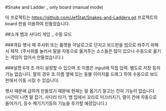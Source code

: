 #Snake and Ladder _ only board (manual mode)

이 프로젝트는 https://github.com/JefStat/Snakes-and-Ladders.git 프로젝트의 board 판을 이용하여 만들었습니다.

##소개
뱀과 사다리 게임 _ 수동 모드

###개요
행사 때 주사위 또는 룰렛을 아날로그로 던지고 보드판을 빔으로 쏴주기 위해서 제작.
(주사위를 눌러서 말을 자동으로 옮겨주는 소스들은 많이 있으나 수동으로 옮기는 게임이 없어서 만들었습니다.)

###설명
6개 조 까지 설정할 수 있으며 조 이름은 input에 직접 입력. 별도로 저장 등의 기능 없습니다.
말의 경우 조 이름 옆에 있는 동물 이미지를 드래그 하여 수동으로 보드판에서 이동 시킬 수 있습니다.

행사 때문에 급하게 만들었기 때문에 현재는 말 옮기기 말고는 전혀 기능이 없습니다.
(시간이 나면 말 잡기, 사다리 타기, 뱀 입에서 꼬리로 미끄러지기, 말이 칸에 자동으로 들어가기, 등수 메기기기등의 
기능을 추가할 예정입니다.)
